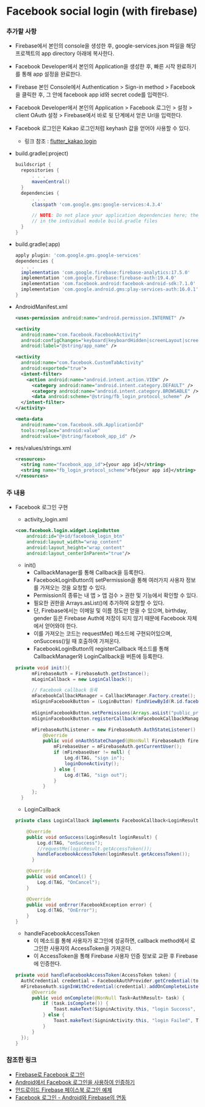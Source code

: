 # Facebook social login (with firebase)


### 추가할 사항

* Firebase에서 본인의 console을 생성한 후, google-services.json 파일을 해당 프로젝트의 app directory 아래에 복사한다.
* Facebook Developer에서 본인의 Application을 생성한 후, 빠른 시작 완료하기를 통해 app 설정을 완료한다.
* Firebase 본인 Console에서 Authentication > Sign-in method > Facebook을 클릭한 후, 그 안에 facebook app id와 secret code를 입력한다.
* Facebook Developer에서 본인의 Application > Facebook 로그인 > 설정 > client OAuth 설정 > Firebase에서 바로 윗 단계에서 얻은 Url을 입력한다.
* Facebook 로그인은 Kakao 로그인처럼 keyhash 값을 얻어야 사용할 수 있다.
  * 링크 참조 : [flutter_kakao login](https://github.com/Banlim/implement_social_login/blob/main/flutter_kakao/README.md)

* build.gradle(:project)
  ~~~gradle
  buildscript {
    repositories {
        . . .
        mavenCentral()
    }
    dependencies {
        . . .
        classpath 'com.google.gms:google-services:4.3.4'

        // NOTE: Do not place your application dependencies here; they belong
        // in the individual module build.gradle files
    }
  }
  ~~~
  
* build.gradle(:app)
  ~~~gradle
  apply plugin: 'com.google.gms.google-services'
  dependencies {
    . . .
    implementation 'com.google.firebase:firebase-analytics:17.5.0'
    implementation 'com.google.firebase:firebase-auth:19.4.0'
    implementation 'com.facebook.android:facebook-android-sdk:7.1.0'
    implementation 'com.google.android.gms:play-services-auth:16.0.1'
  }
  ~~~
  
* AndroidManifest.xml
  ~~~xml
  <uses-permission android:name="android.permission.INTERNET" />
  
  <activity
    android:name="com.facebook.FacebookActivity"
    android:configChanges="keyboard|keyboardHidden|screenLayout|screenSize|orientation"
    android:label="@string/app_name" />

  <activity
    android:name="com.facebook.CustomTabActivity"
    android:exported="true">
    <intent-filter>
      <action android:name="android.intent.action.VIEW" />
        <category android:name="android.intent.category.DEFAULT" />
        <category android:name="android.intent.category.BROWSABLE" />
        <data android:scheme="@string/fb_login_protocol_scheme" />
    </intent-filter>
  </activity>

  <meta-data
    android:name="com.facebook.sdk.ApplicationId"
    tools:replace="android:value"
    android:value="@string/facebook_app_id" />
  ~~~
  
* res/values/strings.xml
  ~~~xml
  <resources>
    <string name="facebook_app_id">{your app id}</string>
    <string name="fb_login_protocol_scheme">fb{your app id}</string>
  </resources>
  ~~~
  
### 주 내용

* Facebook 로그인 구현
  * activity_login.xml
  ~~~xml
  <com.facebook.login.widget.LoginButton
      android:id="@+id/facebook_login_btn"
      android:layout_width="wrap_content"
      android:layout_height="wrap_content"
      android:layout_centerInParent="true"/>
  ~~~

  * init() 
    * CallbackManager를 통해 Callback을 등록한다.
    * FacebookLoginButton의 setPermission을 통해 여러가지 사용자 정보를 가져오는 것을 요청할 수 있다.
    * Permission의 종류는 내 앱 > 앱 검수 > 권한 및 기능에서 확인할 수 있다.
    * 필요한 권한을 Arrays.asList()에 추가하여 요청할 수 있다.
    * 단, Firebase에서는 이메일 및 이름 정도만 얻을 수 있으며, birthday, gender 등은 Firebase Auth에 저장이 되지 않기 때문에 Facebook 자체에서 얻어와야 한다.
    * 이를 가져오는 코드는 requestMe() 메소드에 구현되어있으며, onSuccess()일 때 호출하여 가져온다.
    * FacebookLoginButton의 registerCallback 메소드를 통해 CallbackManager와 LoginCallback을 버튼에 등록한다.
  ~~~java
  private void init(){
        mFirebaseAuth = FirebaseAuth.getInstance();
        mLoginCallback = new LoginCallback();

        // Facebook callback 등록
        mFacebookCallbackManager = CallbackManager.Factory.create();
        mSigninFacebookButton = (LoginButton) findViewById(R.id.facebook_login_btn);
        
        mSigninFacebookButton.setPermissions(Arrays.asList("public_profile", "email"));
        mSigninFacebookButton.registerCallback(mFacebookCallbackManager, mLoginCallback);

        mFirebaseAuthListener = new FirebaseAuth.AuthStateListener() {
            @Override
            public void onAuthStateChanged(@NonNull FirebaseAuth firebaseAuth) {
                mFirebaseUser = mFirebaseAuth.getCurrentUser();
                if (mFirebaseUser != null) {
                    Log.d(TAG, "sign in");
                    loginDoneActivity();
                } else {
                    Log.d(TAG, "sign out");
                }
            }
        };
    }
  ~~~
  
  * LoginCallback
  ~~~java
  private class LoginCallback implements FacebookCallback<LoginResult> {

      @Override
      public void onSuccess(LoginResult loginResult) {
          Log.d(TAG, "onSuccess");
          //requestMe(loginResult.getAccessToken());
          handleFacebookAccessToken(loginResult.getAccessToken());
        }

      @Override
      public void onCancel() {
          Log.d(TAG, "OnCancel");
      }

      @Override
      public void onError(FacebookException error) {
          Log.d(TAG, "OnError");
      }
  }
  ~~~
  
  * handleFacebookAccessToken
    * 이 메소드를 통해 사용자가 로그인에 성공하면, callback method에서 로그인한 사용자의 AccessToken을 가져온다.
    * 이 AccessToken을 통해 Firebase 사용자 인증 정보로 교환 후 Firebase에 인증한다.
  ~~~java
  private void handleFacebookAccessToken(AccessToken token) {
    AuthCredential credential = FacebookAuthProvider.getCredential(token.getToken());
    mFirebaseAuth.signInWithCredential(credential).addOnCompleteListener(new OnCompleteListener<AuthResult>() {
        @Override
        public void onComplete(@NonNull Task<AuthResult> task) {
            if (task.isComplete()) {
                Toast.makeText(SigninActivity.this, "login Success", Toast.LENGTH_SHORT).show();
            } else {
                Toast.makeText(SigninActivity.this, "login Failed", Toast.LENGTH_SHORT).show();
            }
        }
    });
  }
  ~~~
  

### 참조한 링크
  * [Firebase로 Facebook 로그인](https://beomseok95.tistory.com/110)
  * [Android에서 Facebook 로그인을 사용하여 인증하기](https://firebase.google.com/docs/auth/android/facebook-login?hl=ko)
  * [안드로이드 Firebase 페이스북 로그인 예제](https://sh-itstory.tistory.com/61)
  * [Facebook 로그인 - Android와 Firebase의 연동](https://nittaku.tistory.com/16)
